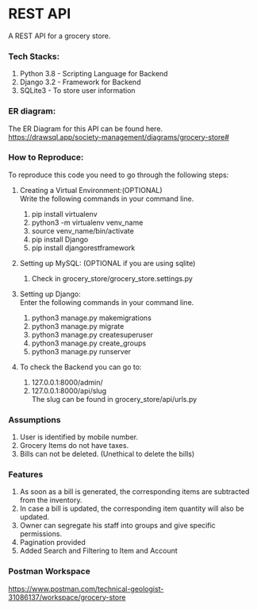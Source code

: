 # REST API

A REST API for a grocery store.

### Tech Stacks:


1. Python 3.8 - Scripting Language for Backend
2. Django 3.2 - Framework for Backend
3. SQLite3 - To store user information


### ER diagram:

The ER Diagram for this API can be found here.  
https://drawsql.app/society-management/diagrams/grocery-store#

### How to Reproduce:

To reproduce this code you need to go through the following steps:

1. Creating a Virtual Environment:(OPTIONAL)  
   Write the following commands in your command line. 
   1. pip install virtualenv 
   2. python3 -m virtualenv venv_name 
   3. source venv_name/bin/activate
   4. pip install Django
   5. pip install djangorestframework

2. Setting up MySQL: (OPTIONAL if you are using sqlite)
    1. Check in grocery_store/grocery_store.settings.py

3. Setting up Django:  
   Enter the following commands in your command line. 
   1. python3 manage.py makemigrations
   2. python3 manage.py migrate
   3. python3 manage.py createsuperuser
   4. python3 manage.py create_groups
   5. python3 manage.py runserver

4. To check the Backend you can go to:
    1. 127.0.0.1:8000/admin/
    2. 127.0.0.1:8000/api/slug  
    The slug can be found in grocery_store/api/urls.py

### Assumptions

1. User is identified by mobile number.
2. Grocery Items do not have taxes.
3. Bills can not be deleted. (Unethical to delete the bills)


### Features

1. As soon as a bill is generated, the corresponding items are subtracted from the inventory.
2. In case a bill is updated, the corresponding item quantity will also be updated.
3. Owner can segregate his staff into groups and give specific permissions.
4. Pagination provided
5. Added Search and Filtering to Item and Account

### Postman Workspace
https://www.postman.com/technical-geologist-31086137/workspace/grocery-store

